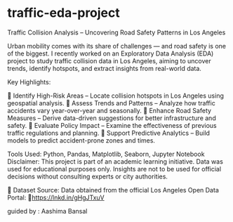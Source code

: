 # traffic-eda-project


Traffic Collision Analysis – Uncovering Road Safety Patterns in Los Angeles

Urban mobility comes with its share of challenges — and road safety is one of the biggest. I recently worked on an Exploratory Data Analysis (EDA) project to study traffic collision data in Los Angeles, aiming to uncover trends, identify hotspots, and extract insights from real-world data.

Key Highlights:

🔹 Identify High-Risk Areas – Locate collision hotspots in Los Angeles using geospatial analysis.
 🔹 Assess Trends and Patterns – Analyze how traffic accidents vary year-over-year and seasonally.
 🔹 Enhance Road Safety Measures – Derive data-driven suggestions for better infrastructure and safety.
 🔹 Evaluate Policy Impact – Examine the effectiveness of previous traffic regulations and planning.
 🔹 Support Predictive Analytics – Build models to predict accident-prone zones and times.

Tools Used: Python, Pandas, Matplotlib, Seaborn, Jupyter Notebook
Disclaimer: This project is part of an academic learning initiative. Data was used for educational purposes only. Insights are not to be used for official decisions without consulting experts or city authorities.

📂 Dataset Source:
 Data obtained from the official Los Angeles Open Data Portal:
 🔗https://lnkd.in/gHgJTxuV

guided by : Aashima Bansal
